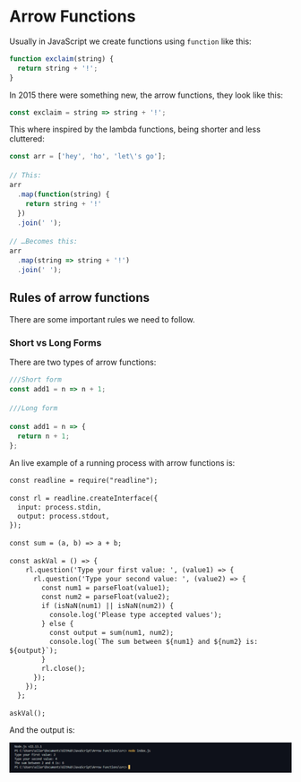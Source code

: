 # Arrow Functions

Usually in JavaScript we create functions using `function` like this:

```JavaScript
function exclaim(string) {
  return string + '!';
}
```

In 2015 there were something new, the arrow functions, they look like this:

```JavaScript
const exclaim = string => string + '!';
```

This where inspired by the lambda functions, being shorter and less cluttered:

```JavaScript
const arr = ['hey', 'ho', 'let\'s go'];

// This:
arr
  .map(function(string) {
    return string + '!'
  })
  .join(' ');

// …Becomes this:
arr
  .map(string => string + '!')
  .join(' ');
```

## Rules of arrow functions

There are some important rules we need to follow.

### Short vs Long Forms

There are two types of arrow functions:

```JavaScript
///Short form
const add1 = n => n + 1;

///Long form

const add1 = n => {
  return n + 1;
};
```

An live example of a running process with arrow functions is:

```JS
const readline = require("readline");

const rl = readline.createInterface({
  input: process.stdin,
  output: process.stdout,
});

const sum = (a, b) => a + b;

const askVal = () => {
    rl.question('Type your first value: ', (value1) => {
      rl.question('Type your second value: ', (value2) => {
        const num1 = parseFloat(value1);
        const num2 = parseFloat(value2);
        if (isNaN(num1) || isNaN(num2)) {
          console.log('Please type accepted values');
        } else {
          const output = sum(num1, num2);
          console.log(`The sum between ${num1} and ${num2} is: ${output}`);
        }
        rl.close();
      });
    });
  };

askVal();
```

And the output is:

![Terminal](/Arrow%20Functions/src/img%201.png)